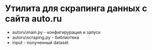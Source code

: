 # Утилита для скрапинга данных с сайта auto.ru

- autoru\main.py - конфигирурация и запуск
- autoru\scraping.py - библиотека
- input - полученный dataset

